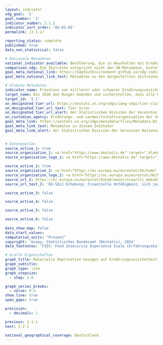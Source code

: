 ```yaml
---
layout: indicator    
sdg_goal: '2'    
goal_number: '2'    
indicator_number: 2.1.2    
indicator_sort_order: '02-01-02'    
permalink: /2-1-2/    

reporting_status: complete    
published: true    
data_non_statistical: false    

# Nationale Metadaten    
national_indicator_available: Bevölkerung, die in Haushalten mit Ernährungsunsicherheit lebt    
comparison_sdg: Die Zeitreihe entspricht nicht den UN-Metadaten, bietet aber zusätzliche Informationen.    
goal_meta_national_link: https://SdgTestEnvironment.github.io/sdg-indicators/public/Meta/2.1.2.pdf
goal_meta_national_link_text: Metadaten zu den dargestellten Zeitreihen    

# Globale Metadaten    
indicator_name: Prävalenz von mittlerer oder schwerer Ernährungsunsicherheit in der Bevölkerung gemäß der Erfahrungsskala für Ernährungsunsicherheit (FIES)    
target_name: Bis 2030 den Hunger beenden und sicherstellen, dass alle Menschen, insbesondere die Armen und Menschen in prekären Situationen, einschließlich Kleinkindern, ganzjährig Zugang zu sicheren, nährstoffreichen und ausreichenden Nahrungsmitteln haben    
target_id: '2.1'    
un_designated_tier_url: https://unstats.un.org/sdgs/iaeg-sdgs/tier-classification/'    
un_designated_tier_url_text: Tier I</a>    
un_designated_tier_url_alert: der Statistischen Division der Vereinten Nationen    
un_custodian_agency: Ernährungs- und Landwirtschaftsorganisation der Vereinten Nationen (FAO)    
goal_meta_link: https://unstats.un.org/sdgs/metadata/files/Metadata-02-01-02.pdf    
goal_meta_link_text: Metadaten zu diesem Indikator    
goal_meta_link_alert: der Statistischen Division der Vereinten Nationen    
    

# Datenquellen
source_active_1: true
source_organisation_1: <a href="https://www.destatis.de" target="_blank"> Statistisches Bundesamt (Destatis) </a>
source_organisation_logo_1: <a href="https://www.destatis.de" target="_blank"><img src="https://sdg-indikatoren.de/public/OrgImgDe/destatis.png" alt="Logo destatis" style="height:60px; width:148px"/></a>

source_active_2: true
source_organisation_2: <a href="https://ec.europa.eu/eurostat/de/home" target="_blank"> Statistisches Amt der Europäischen Union (Eurostat) </a>
source_organisation_logo_2: <a href="https://ec.europa.eu/eurostat/de/home" target="_blank"><img src="https://sdg-indikatoren.de/public/OrgImgDe/eurostat.png" alt="Logo eurostat" style="height:60px; width:148px"/></a>
source_url_2: https://ec.europa.eu/eurostat/databrowser/view/ilc_mdes03/default/table?lang=de
source_url_text_2: 'EU-SILC Erhebung: Finanzielle Unfähigkeit, sich jeden zweiten Tag eine Mahlzeit mit Fleisch, Geflügel oder Fisch (oder eine entsprechende vegetarische Mahlzeit) zu leisten – Eurostat-Tabelle [ILC_MDES03]'

source_active_3: false

source_active_4: false

source_active_5: false

source_active_6: false
    
data_show_map: False    
data_start_values:     
computation_units: "Prozent"    
copyright: '&copy; Statistisches Bundesamt (Destatis), 2024'    
data_footnotes: 'FIES: Food Insecurity Experience Scale (Erfahrungsskala für Ernährungsunsicherheit).<br>• Aufgrund methodischer Änderungen sind die Ergebnisse ab 2020 nur eingeschränkt mit den Vorjahren vergleichbar.<br>• Die aktuell dargestellten Ergebnisse für 2021 bis 2023 sind Endergebnisse.'    

# Grafik Eigenschaften    
graph_title: Materielle Deprivation bezogen auf Ernährungsunsicherheit
graph_subtitle:     
graph_type: line
graph_stepsize: 
  - step: 2.0    

graph_series_breaks:
  - value: 9.5
show_line: true
span_gaps: true

precision:
  - decimals: 1    

previous: 2-1-1    
next: 2-2-1    

national_geographical_coverage: Deutschland    
---
```


<span></span>